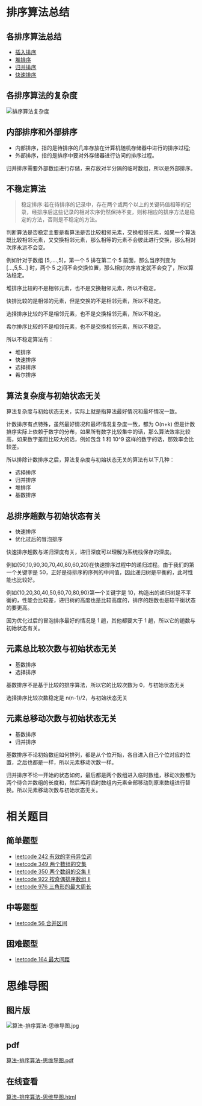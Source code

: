# 排序算法总结

## 各排序算法总结

- [插入排序](https://cnymw.github.io/GolangStudy/docs/算法-插入排序.html)
- [堆排序](https://cnymw.github.io/GolangStudy/docs/算法-堆排序.html)
- [归并排序](https://cnymw.github.io/GolangStudy/docs/算法-归并排序.html)
- [快速排序](https://cnymw.github.io/GolangStudy/docs/算法-快速排序.html)


## 各排序算法的复杂度

![排序算法复杂度](https://golangstudy-1301931916.cos.ap-shanghai.myqcloud.com/img/算法-排序算法-排序算法复杂度.png)

## 内部排序和外部排序

- 内部排序，指的是待排序的几率存放在计算机随机存储器中进行的排序过程;
- 外部排序，指的是排序中要对外存储器进行访问的排序过程。

归并排序需要外部数组进行存储，来存放对半分隔的临时数组，所以是外部排序。

## 不稳定算法

> 稳定排序:若在待排序的记录中，存在两个或两个以上的关键码值相等的记录，经排序后这些记录的相对次序仍然保持不变，则称相应的排序方法是稳定的方法，否则是不稳定的方法。

判断算法是否稳定主要是看算法是否比较相邻元素，交换相邻元素，如果一个算法既比较相邻元素，又交换相邻元素，那么相等的元素不会彼此进行交换，那么相对次序永远不会变。

例如针对于数组 [5,....,5]，第一个 5 排在第二个 5 前面，那么当序列变为 [...,5,5...] 时，两个 5 之间不会交换位置，那么相对次序肯定就不会变了，所以算法稳定。

堆排序比较的不是相邻元素，也不是交换相邻元素，所以不稳定。

快排比较的是相邻的元素，但是交换的不是相邻元素，所以不稳定。

选择排序比较的不是相邻元素，也不是交换相邻元素，所以不稳定。

希尔排序比较的不是相邻元素，也不是交换相邻元素，所以不稳定。

所以不稳定算法有：

- 堆排序
- 快速排序
- 选择排序
- 希尔排序


## 算法复杂度与初始状态无关

算法复杂度与初始状态无关，实际上就是指算法最好情况和最坏情况一致。

计数排序有点特殊，虽然最好情况和最坏情况复杂度一致，都为 O(n+k) 但是计数排序实际上依赖于数字的分布，如果所有数字比较集中的话，那么算法效率比较高，如果数字差距比较大的话，例如包含 1 和 10^9 这样的数字的话，那效率会比较差。

所以排除计数排序之后，算法复杂度与初始状态无关的算法有以下几种：

- 选择排序
- 归并排序
- 堆排序
- 基数排序

## 总排序趟数与初始状态有关
- 快速排序
- 优化过后的冒泡排序

快速排序趟数与递归深度有关，递归深度可以理解为系统栈保存的深度。

例如{50,10,90,30,70,40,80,60,20}在快速排序过程中的递归过程。由于我们的第一个关键字是 50，正好是待排序的序列的中间值，因此递归树是平衡的，此时性能也比较好。

例如{10,20,30,40,50,60,70,80,90}第一个关键字是 10，构造出的递归树是不平衡的，性能会比较差，递归树的高度也是比较高度的，排序的趟数也是较平衡状态的要更高。

因为优化过后的冒泡排序最好的情况是 1 趟，其他都要大于 1 趟，所以它的趟数与初始状态有关。

## 元素总比较次数与初始状态无关
- 基数排序
- 选择排序

基数排序不是基于比较的排序算法，所以它的比较次数为 0，与初始状态无关

选择排序比较次数稳定是  n(n-1)/2，与初始状态无关

## 元素总移动次数与初始状态无关
- 基数排序
- 归并排序

基数排序不论初始数组如何排列，都是从个位开始，各自进入自己个位对应的位置，之后也都是一样，所以元素移动次数一样。

归并排序不论一开始的状态如何，最后都是两个数组进入临时数组，移动次数都为两个待合并数组的长度和，然后再将临时数组内元素全部移动到原来数组进行替换。所以元素移动次数与初始状态无关。

# 相关题目

## 简单题型

- [leetcode 242 有效的字母异位词](https://cnymw.github.io/GolangStudy/docs/leetcode-242-有效的字母异位词.html)
- [leetcode 349 两个数组的交集](https://cnymw.github.io/GolangStudy/docs/leetcode-349-两个数组的交集.html)
- [leetcode 350 两个数组的交集 II](https://cnymw.github.io/GolangStudy/docs/leetcode-350-两个数组的交集2.html)
- [leetcode 922 按奇偶排序数组 II](https://cnymw.github.io/GolangStudy/docs/leetcode-922-按奇偶排序数组2.html)
- [leetcode 976 三角形的最大周长](https://cnymw.github.io/GolangStudy/docs/leetcode-976-三角形的最大周长.html)

## 中等题型

- [leetcode 56 合并区间](https://cnymw.github.io/GolangStudy/docs/leetcode-56-合并区间.html)


## 困难题型

- [leetcode 164 最大间距](https://cnymw.github.io/GolangStudy/docs/leetcode-164-最大间距.html)

# 思维导图

## 图片版

![算法-排序算法-思维导图.jpg](https://golangstudy-1301931916.cos.ap-shanghai.myqcloud.com/img/算法-排序算法-思维导图.jpg)

## pdf

[算法-排序算法-思维导图.pdf](https://golangstudy-1301931916.cos.ap-shanghai.myqcloud.com/img/算法-排序算法-思维导图.pdf)

## 在线查看

[算法-排序算法-思维导图.html](https://golangstudy-1301931916.cos.ap-shanghai.myqcloud.com/img/算法-排序算法-思维导图.html)


